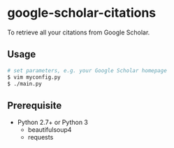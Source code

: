 # google-scholar-citations
To retrieve all your citations from Google Scholar.

## Usage
```bash
# set parameters, e.g. your Google Scholar homepage
$ vim myconfig.py
$ ./main.py
```

## Prerequisite
* Python 2.7+ or Python 3
  - beautifulsoup4
  - requests

